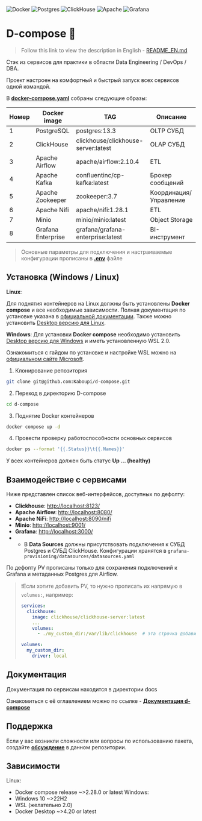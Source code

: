 ![Docker](https://img.shields.io/badge/docker-%230db7ed.svg?style=for-the-badge&logo=docker&logoColor=white)
![Postgres](https://img.shields.io/badge/postgres-%23316192.svg?style=for-the-badge&logo=postgresql&logoColor=white)
![ClickHouse](https://img.shields.io/badge/ClickHouse-FFCC01?style=for-the-badge&logo=clickhouse&logoColor=white)
![Apache](https://img.shields.io/badge/apache-%23D42029.svg?style=for-the-badge&logo=apache&logoColor=white)
![Grafana](https://img.shields.io/badge/grafana-%23F46800.svg?style=for-the-badge&logo=grafana&logoColor=white)

# D-compose 🐳

> Follow this link to view the description in English - [README_EN.md](https://github.com/Kaboupi/d-compose/tree/master/docs/README_EN.md)

Стэк из сервисов для практики в области Data Engineering / DevOps / DBA.

Проект настроен на комфортный и быстрый запуск всех сервисов одной командой.

В [**docker-compose.yaml**](https://github.com/Kaboupi/d-compose/blob/master/docker-compose.yaml) собраны следующие образы:

|Номер|Docker image|TAG|Описание|
|---|---|---|---|
|1|PostgreSQL|postgres:13.3|OLTP СУБД|
|2|ClickHouse|clickhouse/clickhouse-server:latest|OLAP СУБД|
|3|Apache Airflow|apache/airflow:2.10.4|ETL|
|4|Apache Kafka|confluentinc/cp-kafka:latest|Брокер сообщений|
|5|Apache Zookeeper|zookeeper:3.7|Координация/Управление|
|6|Apache Nifi|apache/nifi:1.28.1|ETL|
|7|Minio|minio/minio:latest|Object Storage|
|8|Grafana Enterprise|grafana/grafana-enterprise:latest|BI-инструмент|

> Основные параметры для подключения и настраиваемые конфигурации прописаны в **[.env](https://github.com/Kaboupi/d-compose/blob/master/.env)** файле

<!--Установка-->

## Установка (Windows / Linux)

**Linux**:

Для поднятия контейнеров на Linux должны быть установлены **Docker compose** и все необходимые зависимости. Полная документация по установке указана в [официальной документации](https://docs.docker.com/compose/install/linux/). Также можно установить [Desktop версию для Linux](https://docs.docker.com/desktop/).

**Windows**:
Для установки **Docker compose** необходимо установить [Desktop версию для Windows](https://docs.docker.com/desktop/) и иметь установленную WSL 2.0.

Ознакомиться с гайдом по установке и настройке WSL можно на [официальном сайте Microsoft](https://learn.microsoft.com/ru-ru/windows/wsl/install).

1. Клонирование репозитория

```bash
git clone git@github.com:Kaboupi/d-compose.git
```

2. Переход в директорию D-compose

```bash
cd d-compose
```

3. Поднятие Docker контейнеров

```bash
docker compose up -d
```

4. Провести проверку работоспособности основных сервисов

```bash
docker ps --format '{{.Status}}\t{{.Names}}'
```

У всех контейнеров должен быть статус **Up ... (healthy)**

<!--Взаимодействие с сервисами-->

## Взаимодействие с сервисами

Ниже представлен список веб-интерфейсов, доступных по дефолту:

- **Clickhouse**: [http://localhost:8123/](http://localhost:8123/)
- **Apache Airflow**: [http://localhost:8080/](http://localhost:8080/)
- **Apache NiFi**: [http://localhost:8090/nifi](http://localhost:8090/nifi)
- **Minio**: [http://localhost:9001/](http://localhost:9001/)
- **Grafana**: [http://localhost:3000/](http://localhost:3000/)
- - В **Data Sources** должны присутствовать подключения к СУБД Postgres и СУБД ClickHouse. Конфигурации хранятся в `grafana-provisioning/datasources/datasources.yaml`

По дефолту PV прописаны только для сохранения подключений к Grafana и метаданных Postgres для Airflow.

> ❗Если хотите добавить PV, то нужно прописать их напрямую в `volumes:`, например:
>
> ```yaml
> services:
>   clickhouse:
>     image: clickhouse/clickhouse-server:latest
>     ...
>     volumes:
>       - ./my_custom_dir:/var/lib/clickhouse  # эта строчка добавит в вашу локальную директорию my_custom_dir все данные СУБД
>
> volumes:
>   my_custom_dir:
>     driver: local
> ```

<!--Документация-->

## Документация

Документация по сервисам находится в директории docs

Ознакомиться с её оглавлением можно по ссылке - **[Документация d-compose](https://github.com/Kaboupi/d-compose/blob/master/docs/list.md)**

<!--Support-->

## Поддержка

Если у вас возникли сложности или вопросы по использованию пакета, создайте
**[обсуждение](https://github.com/kaboupi/d-compose/issues/new/choose)** в данном репозитории.

<!--Зависимости-->

## Зависимости

Linux:

- Docker compose release ~>2.28.0 or latest
  Windows:
- Windows 10 ~>22H2
- WSL (желательно 2.0)
- Docker Desktop ~>4.20 or latest
